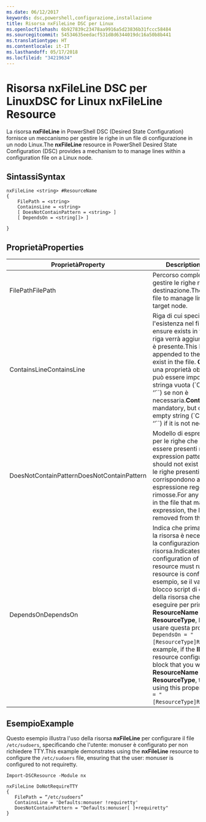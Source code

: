 ```yaml
---
ms.date: 06/12/2017
keywords: dsc,powershell,configurazione,installazione
title: Risorsa nxFileLine DSC per Linux
ms.openlocfilehash: 6b927839c23478aa9916a5d23836b31fccc58484
ms.sourcegitcommit: 54534635eedacf531d8d6344019dc16a50b8b441
ms.translationtype: HT
ms.contentlocale: it-IT
ms.lasthandoff: 05/17/2018
ms.locfileid: "34219634"
---
```

# <a name="dsc-for-linux-nxfileline-resource"></a><span data-ttu-id="78776-103">Risorsa nxFileLine DSC per Linux</span><span class="sxs-lookup"><span data-stu-id="78776-103">DSC for Linux nxFileLine Resource</span></span>

<span data-ttu-id="78776-104">La risorsa **nxFileLine** in PowerShell DSC (Desired State Configuration) fornisce un meccanismo per gestire le righe in un file di configurazione in un nodo Linux.</span><span class="sxs-lookup"><span data-stu-id="78776-104">The **nxFileLine** resource in PowerShell Desired State Configuration (DSC) provides a mechanism to to manage lines within a configuration file on a Linux node.</span></span>

## <a name="syntax"></a><span data-ttu-id="78776-105">Sintassi</span><span class="sxs-lookup"><span data-stu-id="78776-105">Syntax</span></span>

```
nxFileLine <string> #ResourceName
{
    FilePath = <string>
    ContainsLine = <string>
    [ DoesNotContainPattern = <string> ]
    [ DependsOn = <string[]> ]

}
```

## <a name="properties"></a><span data-ttu-id="78776-106">Proprietà</span><span class="sxs-lookup"><span data-stu-id="78776-106">Properties</span></span>

|  <span data-ttu-id="78776-107">Proprietà</span><span class="sxs-lookup"><span data-stu-id="78776-107">Property</span></span> |  <span data-ttu-id="78776-108">Description</span><span class="sxs-lookup"><span data-stu-id="78776-108">Description</span></span> |
|---|---|
| <span data-ttu-id="78776-109">FilePath</span><span class="sxs-lookup"><span data-stu-id="78776-109">FilePath</span></span>| <span data-ttu-id="78776-110">Percorso completo del file in cui gestire le righe nel nodo di destinazione.</span><span class="sxs-lookup"><span data-stu-id="78776-110">The full path to the file to manage lines in on the target node.</span></span>|
| <span data-ttu-id="78776-111">ContainsLine</span><span class="sxs-lookup"><span data-stu-id="78776-111">ContainsLine</span></span>| <span data-ttu-id="78776-112">Riga di cui specificare l'esistenza nel file.</span><span class="sxs-lookup"><span data-stu-id="78776-112">A line to ensure exists in the file.</span></span> <span data-ttu-id="78776-113">Questa riga verrà aggiunta al file, se non è presente.</span><span class="sxs-lookup"><span data-stu-id="78776-113">This line will be appended to the file if it does not exist in the file.</span></span> <span data-ttu-id="78776-114">**ContainsLine** è una proprietà obbligatoria, ma può essere impostata su una stringa vuota (\`ContainsLine = ‘’\`\`) se non è necessaria.</span><span class="sxs-lookup"><span data-stu-id="78776-114">**ContainsLine** is mandatory, but can be set to an empty string (\`ContainsLine = ‘’\`\`) if it is not needed.</span></span>|
| <span data-ttu-id="78776-115">DoesNotContainPattern</span><span class="sxs-lookup"><span data-stu-id="78776-115">DoesNotContainPattern</span></span>| <span data-ttu-id="78776-116">Modello di espressione regolare per le righe che non devono essere presenti nel file.</span><span class="sxs-lookup"><span data-stu-id="78776-116">A regular expression pattern for lines that should not exist in the file.</span></span> <span data-ttu-id="78776-117">Tutte le righe presenti nel file che corrispondono a questa espressione regolare verranno rimosse.</span><span class="sxs-lookup"><span data-stu-id="78776-117">For any lines that exist in the file that match this regular expression, the line will be removed from the file.</span></span>|
| <span data-ttu-id="78776-118">DependsOn</span><span class="sxs-lookup"><span data-stu-id="78776-118">DependsOn</span></span> | <span data-ttu-id="78776-119">Indica che prima di configurare la risorsa è necessario eseguire la configurazione di un'altra risorsa.</span><span class="sxs-lookup"><span data-stu-id="78776-119">Indicates that the configuration of another resource must run before this resource is configured.</span></span> <span data-ttu-id="78776-120">Ad esempio, se il valore di **ID** del blocco script di configurazione della risorsa che si vuole eseguire per primo è **ResourceName** e il tipo è **ResourceType**, la sintassi per usare questa proprietà è `DependsOn = "[ResourceType]ResourceName"`.</span><span class="sxs-lookup"><span data-stu-id="78776-120">For example, if the **ID** of the resource configuration script block that you want to run first is **ResourceName** and its type is **ResourceType**, the syntax for using this property is `DependsOn = "[ResourceType]ResourceName"`.</span></span>|

## <a name="example"></a><span data-ttu-id="78776-121">Esempio</span><span class="sxs-lookup"><span data-stu-id="78776-121">Example</span></span>

<span data-ttu-id="78776-122">Questo esempio illustra l'uso della risorsa **nxFileLine** per configurare il file `/etc/sudoers`, specificando che l'utente: monuser è configurato per non richiedere TTY.</span><span class="sxs-lookup"><span data-stu-id="78776-122">This example demonstrates using the **nxFileLine** resource to configure the `/etc/sudoers` file, ensuring that the user: monuser is configured to not requiretty.</span></span>

```
Import-DSCResource -Module nx

nxFileLine DoNotRequireTTY
{
   FilePath = “/etc/sudoers”
   ContainsLine = 'Defaults:monuser !requiretty'
   DoesNotContainPattern = "Defaults:monuser[ ]+requiretty"
}
```